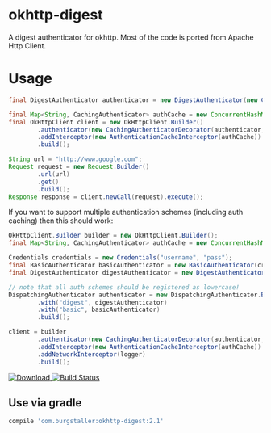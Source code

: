 # okhttp-digest
A digest authenticator for okhttp. Most of the code is 
ported from Apache Http Client.

# Usage

```java
final DigestAuthenticator authenticator = new DigestAuthenticator(new Credentials("username", "pass"));

final Map<String, CachingAuthenticator> authCache = new ConcurrentHashMap<>();
final OkHttpClient client = new OkHttpClient.Builder()
        .authenticator(new CachingAuthenticatorDecorator(authenticator, authCache))
        .addInterceptor(new AuthenticationCacheInterceptor(authCache))
        .build();

String url = "http://www.google.com";
Request request = new Request.Builder()
        .url(url)
        .get()
        .build();
Response response = client.newCall(request).execute();
```

If you want to support multiple authentication schemes (including auth caching) then this should
work:

```java
OkHttpClient.Builder builder = new OkHttpClient.Builder();
final Map<String, CachingAuthenticator> authCache = new ConcurrentHashMap<>();

Credentials credentials = new Credentials("username", "pass");
final BasicAuthenticator basicAuthenticator = new BasicAuthenticator(credentials);
final DigestAuthenticator digestAuthenticator = new DigestAuthenticator(credentials);

// note that all auth schemes should be registered as lowercase!
DispatchingAuthenticator authenticator = new DispatchingAuthenticator.Builder()
        .with("digest", digestAuthenticator)
        .with("basic", basicAuthenticator)
        .build();

client = builder
        .authenticator(new CachingAuthenticatorDecorator(authenticator, authCache))
        .addInterceptor(new AuthenticationCacheInterceptor(authCache))
        .addNetworkInterceptor(logger)
        .build();
```

[ ![Download](https://api.bintray.com/packages/rburgst/android/okhttp-digest/images/download.svg) ](https://bintray.com/rburgst/android/okhttp-digest/_latestVersion)
[![Build Status](https://travis-ci.org/rburgst/okhttp-digest.svg?branch=master)](https://travis-ci.org/rburgst/okhttp-digest)

## Use via gradle

```groovy
compile 'com.burgstaller:okhttp-digest:2.1'
```
